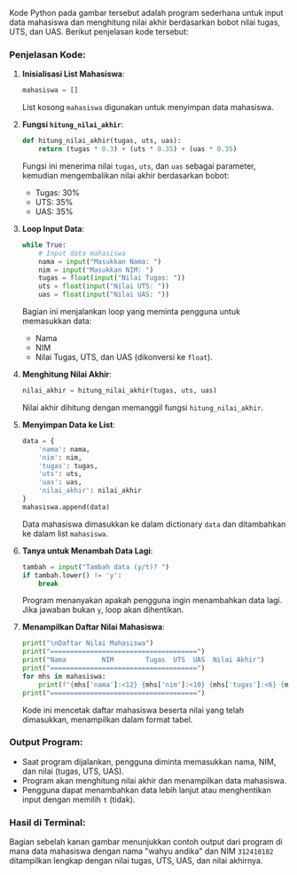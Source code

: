 Kode Python pada gambar tersebut adalah program sederhana untuk input data mahasiswa dan menghitung nilai akhir berdasarkan bobot nilai tugas, UTS, dan UAS. Berikut penjelasan kode tersebut:

### Penjelasan Kode:
1. **Inisialisasi List Mahasiswa**:
   ```python
   mahasiswa = []
   ```
   List kosong `mahasiswa` digunakan untuk menyimpan data mahasiswa.

2. **Fungsi `hitung_nilai_akhir`**:
   ```python
   def hitung_nilai_akhir(tugas, uts, uas):
       return (tugas * 0.3) + (uts * 0.35) + (uas * 0.35)
   ```
   Fungsi ini menerima nilai `tugas`, `uts`, dan `uas` sebagai parameter, kemudian mengembalikan nilai akhir berdasarkan bobot:
   - Tugas: 30%
   - UTS: 35%
   - UAS: 35%

3. **Loop Input Data**:
   ```python
   while True:
       # Input data mahasiswa
       nama = input("Masukkan Nama: ")
       nim = input("Masukkan NIM: ")
       tugas = float(input("Nilai Tugas: "))
       uts = float(input("Nilai UTS: "))
       uas = float(input("Nilai UAS: "))
   ```
   Bagian ini menjalankan loop yang meminta pengguna untuk memasukkan data:
   - Nama
   - NIM
   - Nilai Tugas, UTS, dan UAS (dikonversi ke `float`).

4. **Menghitung Nilai Akhir**:
   ```python
   nilai_akhir = hitung_nilai_akhir(tugas, uts, uas)
   ```
   Nilai akhir dihitung dengan memanggil fungsi `hitung_nilai_akhir`.

5. **Menyimpan Data ke List**:
   ```python
   data = {
       'nama': nama,
       'nim': nim,
       'tugas': tugas,
       'uts': uts,
       'uas': uas,
       'nilai_akhir': nilai_akhir
   }
   mahasiswa.append(data)
   ```
   Data mahasiswa dimasukkan ke dalam dictionary `data` dan ditambahkan ke dalam list `mahasiswa`.

6. **Tanya untuk Menambah Data Lagi**:
   ```python
   tambah = input("Tambah data (y/t)? ")
   if tambah.lower() != 'y':
       break
   ```
   Program menanyakan apakah pengguna ingin menambahkan data lagi. Jika jawaban bukan `y`, loop akan dihentikan.

7. **Menampilkan Daftar Nilai Mahasiswa**:
   ```python
   print("\nDaftar Nilai Mahasiswa")
   print("=====================================")
   print("Nama         NIM        Tugas  UTS  UAS  Nilai Akhir")
   print("=====================================")
   for mhs in mahasiswa:
       print(f"{mhs['nama']:<12} {mhs['nim']:<10} {mhs['tugas']:<6} {mhs['uts']:<4} {mhs['uas']:<4} {mhs['nilai_akhir']:.2f}")
   print("=====================================")
   ```
   Kode ini mencetak daftar mahasiswa beserta nilai yang telah dimasukkan, menampilkan dalam format tabel.

### Output Program:
- Saat program dijalankan, pengguna diminta memasukkan nama, NIM, dan nilai (tugas, UTS, UAS).
- Program akan menghitung nilai akhir dan menampilkan data mahasiswa.
- Pengguna dapat menambahkan data lebih lanjut atau menghentikan input dengan memilih `t` (tidak).

### Hasil di Terminal:
Bagian sebelah kanan gambar menunjukkan contoh output dari program di mana data mahasiswa dengan nama "wahyu andika" dan NIM `312410182` ditampilkan lengkap dengan nilai tugas, UTS, UAS, dan nilai akhirnya.
